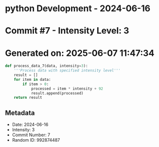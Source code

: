 ﻿# python Development - 2024-06-16
# Commit #7 - Intensity Level: 3
# Generated on: 2025-06-07 11:47:34
```python
def process_data_7(data, intensity=3):
    '''Process data with specified intensity level'''
    result = []
    for item in data:
        if item > 0:
            processed = item * intensity + 92
            result.append(processed)
    return result
```
## Metadata
- Date: 2024-06-16
- Intensity: 3
- Commit Number: 7
- Random ID: 992874487
